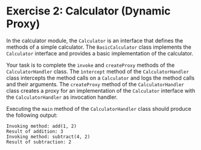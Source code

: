 # Exercise 2: Calculator (Dynamic Proxy)

In the calculator module, the `Calculator` is an interface that defines the methods of a simple calculator.
The `BasicCalculator` class implements the `Calculator` interface and provides a basic implementation of the calculator.

Your task is to complete the `invoke` and `createProxy` methods of the `CalculatorHandler` class.
The `ìntercept` method of the `CalculatorHandler` class intercepts the method calls on a `Calculator` and logs the method calls and their arguments.
The `createProxy` method of the `CalculatorHandler` class creates a proxy for an implementation of the `Calculator` interface with the `CalculatorHandler` as invocation handler.

Executing the `main` method of the `CalculatorHandler` class should produce the following output:

```
Invoking method: add(1, 2)
Result of addition: 3
Invoking method: subtract(4, 2)
Result of subtraction: 2
```